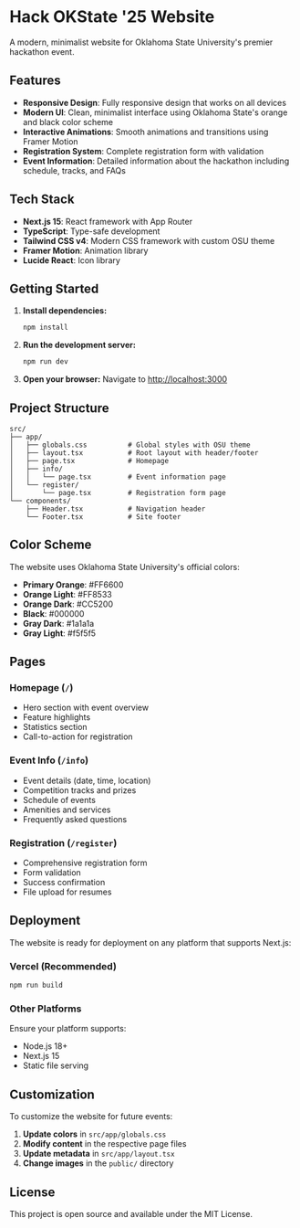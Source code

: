 # Hack OKState '25 Website

A modern, minimalist website for Oklahoma State University's premier hackathon event.

## Features

- **Responsive Design**: Fully responsive design that works on all devices
- **Modern UI**: Clean, minimalist interface using Oklahoma State's orange and black color scheme
- **Interactive Animations**: Smooth animations and transitions using Framer Motion
- **Registration System**: Complete registration form with validation
- **Event Information**: Detailed information about the hackathon including schedule, tracks, and FAQs

## Tech Stack

- **Next.js 15**: React framework with App Router
- **TypeScript**: Type-safe development
- **Tailwind CSS v4**: Modern CSS framework with custom OSU theme
- **Framer Motion**: Animation library
- **Lucide React**: Icon library

## Getting Started

1. **Install dependencies:**
   ```bash
   npm install
   ```

2. **Run the development server:**
   ```bash
   npm run dev
   ```

3. **Open your browser:**
   Navigate to [http://localhost:3000](http://localhost:3000)

## Project Structure

```
src/
├── app/
│   ├── globals.css          # Global styles with OSU theme
│   ├── layout.tsx           # Root layout with header/footer
│   ├── page.tsx             # Homepage
│   ├── info/
│   │   └── page.tsx         # Event information page
│   └── register/
│       └── page.tsx         # Registration form page
└── components/
    ├── Header.tsx           # Navigation header
    └── Footer.tsx           # Site footer
```

## Color Scheme

The website uses Oklahoma State University's official colors:
- **Primary Orange**: #FF6600
- **Orange Light**: #FF8533
- **Orange Dark**: #CC5200
- **Black**: #000000
- **Gray Dark**: #1a1a1a
- **Gray Light**: #f5f5f5

## Pages

### Homepage (`/`)
- Hero section with event overview
- Feature highlights
- Statistics section
- Call-to-action for registration

### Event Info (`/info`)
- Event details (date, time, location)
- Competition tracks and prizes
- Schedule of events
- Amenities and services
- Frequently asked questions

### Registration (`/register`)
- Comprehensive registration form
- Form validation
- Success confirmation
- File upload for resumes

## Deployment

The website is ready for deployment on any platform that supports Next.js:

### Vercel (Recommended)
```bash
npm run build
```

### Other Platforms
Ensure your platform supports:
- Node.js 18+
- Next.js 15
- Static file serving

## Customization

To customize the website for future events:

1. **Update colors** in `src/app/globals.css`
2. **Modify content** in the respective page files
3. **Update metadata** in `src/app/layout.tsx`
4. **Change images** in the `public/` directory

## License

This project is open source and available under the MIT License.